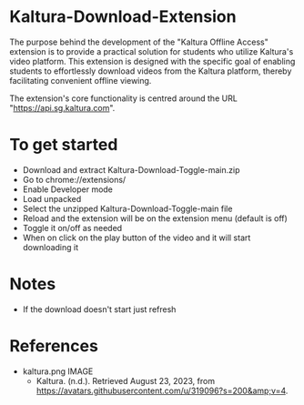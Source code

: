 # Kaltura-Download-Extension
The purpose behind the development of the "Kaltura Offline Access" extension is to provide a practical solution for students who utilize Kaltura's video platform. This extension is designed with the specific goal of enabling students to effortlessly download videos from the Kaltura platform, thereby facilitating convenient offline viewing.

The extension's core functionality is centred around the URL "https://api.sg.kaltura.com".

# To get started 
- Download and extract Kaltura-Download-Toggle-main.zip
- Go to chrome://extensions/
- Enable Developer mode
- Load unpacked
- Select the unzipped Kaltura-Download-Toggle-main file
- Reload and the extension will be on the extension menu (default is off)
- Toggle it on/off as needed
- When on click on the play button of the video and it will start downloading it
# Notes 
- If the download doesn't start just refresh

# References
- kaltura.png IMAGE 
  - Kaltura. (n.d.). Retrieved August 23, 2023, from https://avatars.githubusercontent.com/u/319096?s=200&amp;v=4. 




